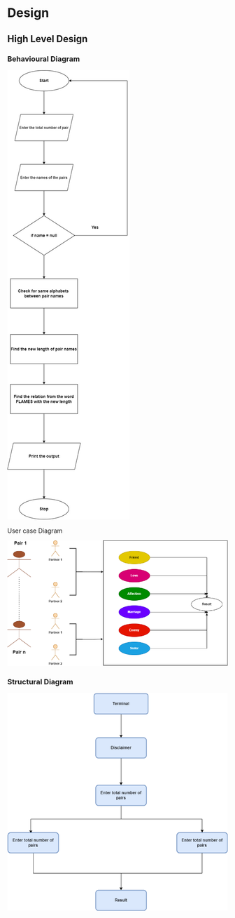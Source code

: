 # Design
## High Level Design
### Behavioural Diagram

![enter image description here](https://github.com/ReganJon/M1_Game_FLAMES/blob/main/2_Design/HLD1.jpg)

User case Diagram

![enter image description here](https://github.com/ReganJon/M1_Game_FLAMES/blob/main/2_Design/HLD3.png)

### Structural Diagram

![enter image description here](https://github.com/ReganJon/M1_Game_FLAMES/blob/main/2_Design/HLD2.png)

